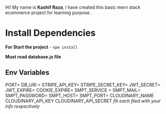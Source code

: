 Hi! My name is **Kashif Raza**, I have created this basic mern stack ecommerce project for learning purpose .

# Install Dependencies

**For Start the project** - `npm install`

**Must read database.js file** 

## Env Variables

PORT=
DB_URI =
STRIPE_API_KEY=
STRIPE_SECRET_KEY=
JWT_SECRET=
JWT_EXPIRE=
COOKIE_EXPIRE=
SMPT_SERVICE =
SMPT_MAIL=
SMPT_PASSWORD=
SMPT_HOST=
SMPT_PORT=
CLOUDINARY_NAME
CLOUDINARY_API_KEY
CLOUDINARY_API_SECRET
_fill each filed with your info respectively_




